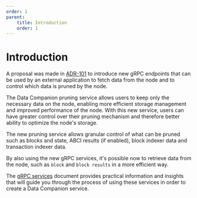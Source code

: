 ```yaml
---
order: 1
parent:
    title: Introduction
    order: 1
---
```


# Introduction

A proposal was made in
[ADR-101](https://github.com/depinnetwork/por-consensus/blob/main/docs/references/architecture/adr-101-data-companion-pull-api.md)
to introduce new gRPC endpoints that can be used by an external application to fetch data from the node and to control
which data is pruned by the node.

The Data Companion pruning service allows users to keep only the necessary data on the node,
enabling more efficient storage management and improved performance of the node. With this new service, users can have
greater control over their pruning mechanism and therefore better ability to optimize the node's storage.

The new pruning service allows granular control of what can be pruned such as blocks and state, ABCI results (if enabled), block
indexer data and transaction indexer data.

By also using the new gRPC services, it's possible now to retrieve data from the node, such as `block` and `block results`
in a more efficient way.

The [gRPC services](grpc.md) document provides practical information and insights that will guide you through the
process of using these services in order to create a Data Companion service.
